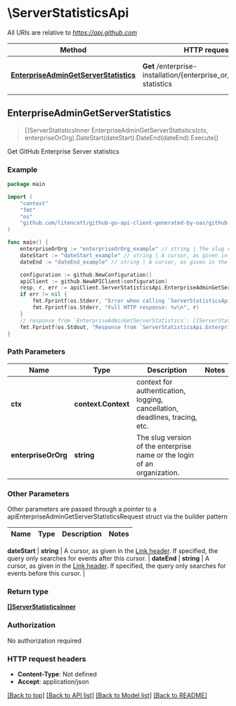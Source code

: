 # \ServerStatisticsApi

All URIs are relative to *https://api.github.com*

Method | HTTP request | Description
------------- | ------------- | -------------
[**EnterpriseAdminGetServerStatistics**](ServerStatisticsApi.md#EnterpriseAdminGetServerStatistics) | **Get** /enterprise-installation/{enterprise_or_org}/server-statistics | Get GitHub Enterprise Server statistics



## EnterpriseAdminGetServerStatistics

> []ServerStatisticsInner EnterpriseAdminGetServerStatistics(ctx, enterpriseOrOrg).DateStart(dateStart).DateEnd(dateEnd).Execute()

Get GitHub Enterprise Server statistics



### Example

```go
package main

import (
    "context"
    "fmt"
    "os"
    "github.com/litencatt/github-go-api-client-generated-by-oas/github-go"
)

func main() {
    enterpriseOrOrg := "enterpriseOrOrg_example" // string | The slug version of the enterprise name or the login of an organization.
    dateStart := "dateStart_example" // string | A cursor, as given in the [Link header](https://docs.github.com/rest/overview/resources-in-the-rest-api#link-header). If specified, the query only searches for events after this cursor. (optional)
    dateEnd := "dateEnd_example" // string | A cursor, as given in the [Link header](https://docs.github.com/rest/overview/resources-in-the-rest-api#link-header). If specified, the query only searches for events before this cursor. (optional)

    configuration := github.NewConfiguration()
    apiClient := github.NewAPIClient(configuration)
    resp, r, err := apiClient.ServerStatisticsApi.EnterpriseAdminGetServerStatistics(context.Background(), enterpriseOrOrg).DateStart(dateStart).DateEnd(dateEnd).Execute()
    if err != nil {
        fmt.Fprintf(os.Stderr, "Error when calling `ServerStatisticsApi.EnterpriseAdminGetServerStatistics``: %v\n", err)
        fmt.Fprintf(os.Stderr, "Full HTTP response: %v\n", r)
    }
    // response from `EnterpriseAdminGetServerStatistics`: []ServerStatisticsInner
    fmt.Fprintf(os.Stdout, "Response from `ServerStatisticsApi.EnterpriseAdminGetServerStatistics`: %v\n", resp)
}
```

### Path Parameters


Name | Type | Description  | Notes
------------- | ------------- | ------------- | -------------
**ctx** | **context.Context** | context for authentication, logging, cancellation, deadlines, tracing, etc.
**enterpriseOrOrg** | **string** | The slug version of the enterprise name or the login of an organization. | 

### Other Parameters

Other parameters are passed through a pointer to a apiEnterpriseAdminGetServerStatisticsRequest struct via the builder pattern


Name | Type | Description  | Notes
------------- | ------------- | ------------- | -------------

 **dateStart** | **string** | A cursor, as given in the [Link header](https://docs.github.com/rest/overview/resources-in-the-rest-api#link-header). If specified, the query only searches for events after this cursor. | 
 **dateEnd** | **string** | A cursor, as given in the [Link header](https://docs.github.com/rest/overview/resources-in-the-rest-api#link-header). If specified, the query only searches for events before this cursor. | 

### Return type

[**[]ServerStatisticsInner**](ServerStatisticsInner.md)

### Authorization

No authorization required

### HTTP request headers

- **Content-Type**: Not defined
- **Accept**: application/json

[[Back to top]](#) [[Back to API list]](../README.md#documentation-for-api-endpoints)
[[Back to Model list]](../README.md#documentation-for-models)
[[Back to README]](../README.md)

